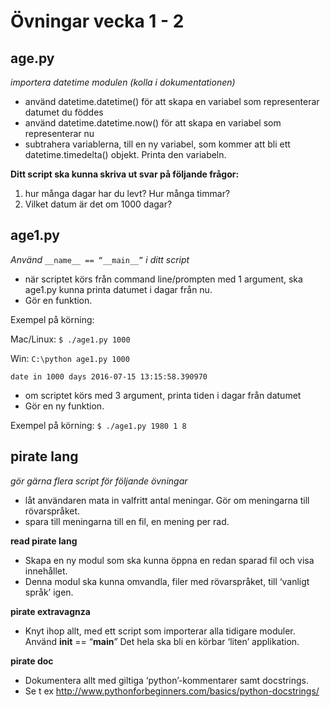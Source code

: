 # Övningar vecka 1 - 2

## age.py
 _importera datetime modulen (kolla i dokumentationen)_
 
- använd datetime.datetime() för att skapa en variabel som representerar datumet du föddes 
- använd datetime.datetime.now() för att skapa en variabel som representerar nu
- subtrahera variablerna, till en ny variabel, som kommer att bli ett datetime.timedelta() objekt. Printa den variabeln.


**Ditt script ska kunna skriva ut svar på följande frågor:**

1. hur många dagar har du levt? Hur många timmar? 
2. Vilket datum är det om 1000 dagar? 



##



## age1.py

_Använd_ `__name__ == “__main__”` _i ditt script_


- när scriptet körs från command line/prompten med 1 argument, ska age1.py kunna printa datumet i dagar från nu. 
- Gör en funktion.

Exempel på körning:

Mac/Linux: `$ ./age1.py 1000`

Win: `C:\python age1.py 1000`

`date in 1000 days 2016-07-15 13:15:58.390970`



- om scriptet körs med 3 argument, printa tiden i dagar från datumet
- Gör en ny funktion.

Exempel på körning:
`$ ./age1.py 1980 1 8`



##



## pirate lang

_gör gärna flera script för följande övningar_

- låt användaren mata in valfritt antal meningar. Gör om meningarna till rövarspråket.
- spara till meningarna till en fil, en mening per rad.

**read pirate lang**
- Skapa en ny modul som ska kunna öppna en redan sparad fil och visa innehållet.
- Denna modul ska kunna omvandla, filer med rövarspråket, till ‘vanligt språk’ igen.


**pirate extravagnza** 
- Knyt ihop allt, med ett script som importerar alla tidigare moduler. Använd __init__ == “__main__”
  Det hela ska bli en körbar ‘liten’ applikation.

**pirate doc**
- Dokumentera allt med giltiga ‘python’-kommentarer samt docstrings.
- Se t ex http://www.pythonforbeginners.com/basics/python-docstrings/

